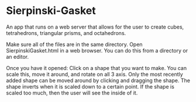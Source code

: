 # Sierpinski-Gasket
An app that runs on a web server that allows for the user to create cubes, tetrahedrons, triangular prisms, and octahedrons.

Make sure all of the files are in the same directory.
Open SierpinskiGasket.html in a web browser. You can do this from a directory or an editor.

Once you have it opened:
Click on a shape that you want to make. You can scale this, move it around, and rotate on all 3 axis.
Only the most recently added shape can be moved around by clicking and dragging the shape.
The shape inverts when it is scaled down to a certain point.
If the shape is scaled too much, then the user will see the inside of it.
